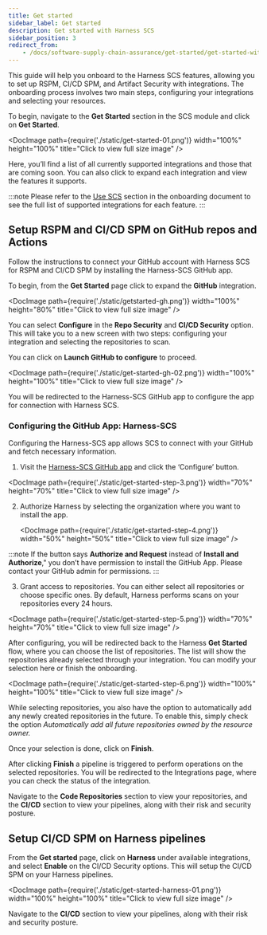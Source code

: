 ```yaml
---
title: Get started
sidebar_label: Get started
description: Get started with Harness SCS
sidebar_position: 3
redirect_from:
    - /docs/software-supply-chain-assurance/get-started/get-started-with-rspm
---
```


This guide will help you onboard to the Harness SCS features, allowing you to set up RSPM, CI/CD SPM, and Artifact Security with integrations. The onboarding process involves two main steps, configuring your integrations and selecting your resources.

To begin, navigate to the **Get Started** section in the SCS module and click on **Get Started**.

<DocImage path={require('./static/get-started-01.png')} width="100%" height="100%" title="Click to view full size image" />

Here, you’ll find a list of all currently supported integrations and those that are coming soon. You can also click to expand each integration and view the features it supports.

:::note
Please refer to the [Use SCS](/docs/software-supply-chain-assurance/ssca-supported#use-scs) section in the onboarding document to see the full list of supported integrations for each feature.
:::



## Setup RSPM and CI/CD SPM on GitHub repos and Actions
Follow the instructions to connect your GitHub account with Harness SCS for RSPM and CI/CD SPM by installing the Harness-SCS GitHub app.

To begin, from the **Get Started** page click to expand the **GitHub** integration.

<DocImage path={require('./static/getstarted-gh.png')} width="100%" height="80%" title="Click to view full size image" />


You can select **Configure** in the **Repo Security** and **CI/CD Security** option. This will take you to a new screen with two steps: configuring your integration and selecting the repositories to scan.

You can click on **Launch GitHub to configure** to proceed.

<DocImage path={require('./static/get-started-gh-02.png')} width="100%" height="100%" title="Click to view full size image" />

You will be redirected to the Harness-SCS GitHub app to configure the app for connection with Harness SCS.


### Configuring the GitHub App: Harness-SCS

Configuring the Harness-SCS app allows SCS to connect with your GitHub and fetch necessary information.



1. Visit the [Harness-SCS GitHub app](https://github.com/apps/harness-ssca) and click the ‘Configure’ button.

<DocImage path={require('./static/get-started-step-3.png')} width="70%" height="70%" title="Click to view full size image" />


2. Authorize Harness by selecting the organization where you want to install the app.


    <DocImage path={require('./static/get-started-step-4.png')} width="50%" height="50%" title="Click to view full size image" />


:::note
If the button says **Authorize and Request** instead of **Install and Authorize**," you don’t have permission to install the GitHub App. Please contact your GitHub admin for permissions.
:::



3. Grant access to repositories. You can either select all repositories or choose specific ones. By default, Harness performs scans on your repositories every 24 hours.


<DocImage path={require('./static/get-started-step-5.png')} width="70%" height="70%" title="Click to view full size image" />



After configuring, you will be redirected back to the Harness **Get Started** flow, where you can choose the list of repositories. The list will show the repositories already selected through your integration. You can modify your selection here or finish the onboarding.


<DocImage path={require('./static/get-started-step-6.png')} width="100%" height="100%" title="Click to view full size image" />


While selecting repositories, you also have the option to automatically add any newly created repositories in the future. To enable this, simply check the option _Automatically add all future repositories owned by the resource owner._

Once your selection is done, click on **Finish**.

After clicking **Finish** a pipeline is triggered to perform operations on the selected repositories. You will be redirected to the Integrations page, where you can check the status of the integration.

Navigate to the **Code Repositories** section to view your repositories, and the **CI/CD** section to view your pipelines, along with their risk and security posture.


## Setup CI/CD SPM on Harness pipelines
From the **Get started** page, click on **Harness** under available integrations, and select **Enable** on the CI/CD Security options. This will setup the CI/CD SPM on your Harness pipelines.

<DocImage path={require('./static/get-started-harness-01.png')} width="100%" height="100%" title="Click to view full size image" />

Navigate to the **CI/CD** section to view your pipelines, along with their risk and security posture.